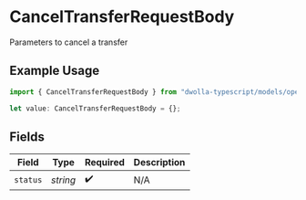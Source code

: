 # CancelTransferRequestBody

Parameters to cancel a transfer

## Example Usage

```typescript
import { CancelTransferRequestBody } from "dwolla-typescript/models/operations";

let value: CancelTransferRequestBody = {};
```

## Fields

| Field              | Type               | Required           | Description        |
| ------------------ | ------------------ | ------------------ | ------------------ |
| `status`           | *string*           | :heavy_check_mark: | N/A                |